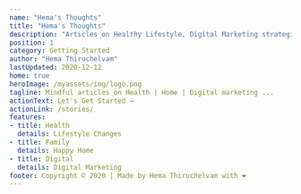 ```yaml
---
name: "Hema's Thoughts"
title: "Hema's Thoughts"
description: "Articles on Healthy Lifestyle, Digital Marketing strategies, etc., - in simple words that you can understand easily"
position: 1
category: Getting Started
author: "Hema Thiruchelvam"
lastUpdated: 2020-12-12
home: true
heroImage: /myassets/img/logo.png
tagline: Mindful articles on Health | Home | Digital marketing ...
actionText: Let's Get Started →
actionLink: /stories/
features:
- title: Health
  details: Lifestyle Changes
- title: Family
  details: Happy Home
- title: Digital
  details: Digital Marketing
footer: Copyright © 2020 | Made by Hema Thiruchelvam with ❤️
---
```


<powered-by></powered-by>

